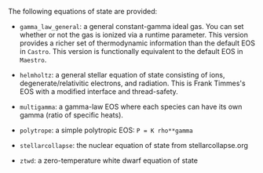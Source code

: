 The following equations of state are provided:

* `gamma_law_general`: a general constant-gamma ideal gas.  You can
  set whether or not the gas is ionized via a runtime parameter.
  This version provides a richer set of thermodynamic information than
  the default EOS in `Castro`.  This version is functionally equivalent
  to the default EOS in `Maestro`.
  
* `helmholtz`: a general stellar equation of state consisting of
  ions, degenerate/relativitic electrons, and radiation.  This is Frank
  Timmes's EOS with a modified interface and thread-safety.
  
* `multigamma`: a gamma-law EOS where each species can have its own
  gamma (ratio of specific heats).
  
* `polytrope`: a simple polytropic EOS: `P = K rho**gamma`

* `stellarcollapse`: the nuclear equation of state from
  stellarcollapse.org
  
* `ztwd`: a zero-temperature white dwarf equation of state

